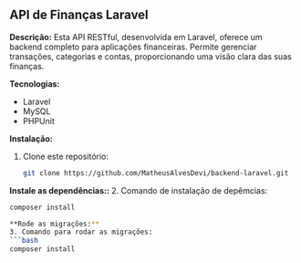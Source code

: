 ## API de Finanças Laravel

**Descrição:**
Esta API RESTful, desenvolvida em Laravel, oferece um backend completo para aplicações financeiras. Permite gerenciar transações, categorias e contas, proporcionando uma visão clara das suas finanças.

**Tecnologias:**
* Laravel
* MySQL
* PHPUnit

**Instalação:**
1. Clone este repositório:
   ```bash
   git clone https://github.com/MatheusAlvesDevi/backend-laravel.git

**Instale as dependências::**
2. Comando de instalação de depêmcias:
   ```bash
   composer install

**Rode as migrações:**
3. Comando para rodar as migrações:
   ```bash
   composer install


